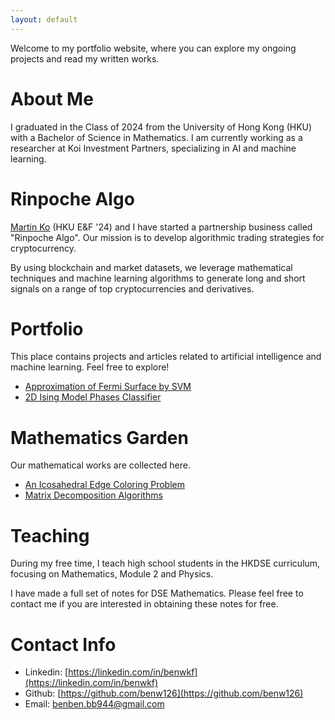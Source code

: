 ```yaml
---
layout: default
---
```


Welcome to my portfolio website, where you can explore my ongoing projects and read my written works.

# About Me

I graduated in the Class of 2024 from the University of Hong Kong (HKU) with a Bachelor of Science in Mathematics. I am currently working as a researcher at Koi Investment Partners, specializing in AI and machine learning.

# Rinpoche Algo

[Martin Ko](https://www.linkedin.com/in/martinkko/) (HKU E&F '24) and I have started a partnership business called "Rinpoche Algo". Our mission is to develop algorithmic trading strategies for cryptocurrency.

By using blockchain and market datasets, we leverage mathematical techniques and machine learning algorithms to generate long and short signals on a range of top cryptocurrencies and derivatives.

# Portfolio

This place contains projects and articles related to artificial intelligence and machine learning. Feel free to explore! 

- [Approximation of Fermi Surface by SVM](https://github.com/benw126/Fermi-Surface-SVM)
- [2D Ising Model Phases Classifier](https://github.com/benw126/Ising-Model-Phases-Classifier-FNN)

# Mathematics Garden

Our mathematical works are collected here.

- [An Icosahedral Edge Coloring Problem](./ico.html)
- [Matrix Decomposition Algorithms](https://github.com/benw126/Matrix-Decomposition-Algorithms)

# Teaching

During my free time, I teach high school students in the HKDSE curriculum, focusing on Mathematics, Module 2 and Physics. 

I have made a full set of notes for DSE Mathematics. Please feel free to contact me if you are interested in obtaining these notes for free.

# Contact Info

- Linkedin: [https://linkedin.com/in/benwkf](https://linkedin.com/in/benwkf)
- Github: [https://github.com/benw126](https://github.com/benw126)
- Email: [benben.bb944@gmail.com](mailto:x@x.com)
